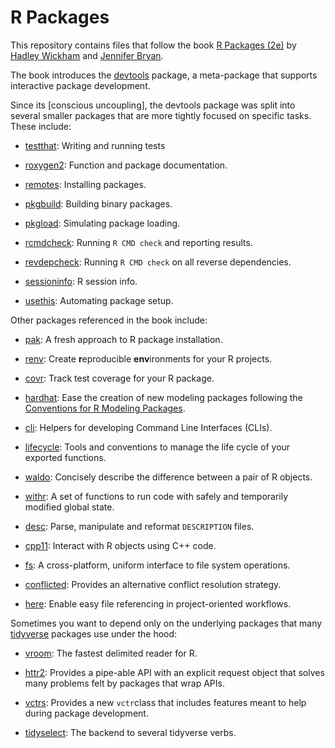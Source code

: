# R Packages

This repository contains files that follow the book [R Packages (2e)](https://r-pkgs.org/) by [Hadley Wickham](https://hadley.nz/) and [Jennifer Bryan](https://jennybryan.org/).

The book introduces the [devtools](https://devtools.r-lib.org/) package, a meta-package that supports interactive package development.

Since its [conscious uncoupling], the devtools package was split into several smaller packages that are more tightly focused on specific tasks. These include:

- [testthat](https://testthat.r-lib.org/): Writing and running tests

- [roxygen2](https://roxygen2.r-lib.org/): Function and package documentation.

- [remotes](https://remotes.r-lib.org/): Installing packages.

- [pkgbuild](https://pkgbuild.r-lib.org/): Building binary packages.

- [pkgload](https://pkgload.r-lib.org/): Simulating package loading.

- [rcmdcheck](https://rcmdcheck.r-lib.org/): Running `R CMD check` and reporting results.

- [revdepcheck](https://revdepcheck.r-lib.org/): Running `R CMD check` on all reverse dependencies.

- [sessioninfo](https://sessioninfo.r-lib.org/): R session info.

- [usethis](https://usethis.r-lib.org/): Automating package setup.


Other packages referenced in the book include:

- [pak](https://pak.r-lib.org/): A fresh approach to R package installation.

- [renv](https://rstudio.github.io/renv/): Create **r**eproducible **env**ironments for your R projects.

- [covr](https://covr.r-lib.org/): Track test coverage for your R package.

- [hardhat](https://hardhat.tidymodels.org/): Ease the creation of new modeling packages following the [Conventions for R Modeling Packages](https://tidymodels.github.io/model-implementation-principles/).

- [cli](https://cli.r-lib.org/): Helpers for developing Command Line Interfaces (CLIs).

- [lifecycle](https://lifecycle.r-lib.org/): Tools and conventions to manage the life cycle of your exported functions.

- [waldo](https://waldo.r-lib.org/): Concisely describe the difference between a pair of R objects.

- [withr](https://withr.r-lib.org/): A set of functions to run code with safely and temporarily modified global state.

- [desc](https://desc.r-lib.org/): Parse, manipulate and reformat `DESCRIPTION` files.

- [cpp11](https://cpp11.r-lib.org/): Interact with R objects using C++ code.

- [fs](https://fs.r-lib.org/): A cross-platform, uniform interface to file system operations.

- [conflicted](https://conflicted.r-lib.org/): Provides an alternative conflict resolution strategy.

- [here](https://here.r-lib.org/): Enable easy file referencing in project-oriented workflows.


Sometimes you want to depend only on the underlying packages that many [tidyverse](https://www.tidyverse.org/) packages use under the hood:

- [vroom](https://vroom.r-lib.org/): The fastest delimited reader for R.

- [httr2](https://httr2.r-lib.org/): Provides a pipe-able API with an explicit request object that solves many problems felt by packages that wrap APIs.

- [vctrs](https://vctrs.r-lib.org/): Provides a new `vctr`class that includes features meant to help during package development.

- [tidyselect](https://tidyselect.r-lib.org/): The backend to several tidyverse verbs.


